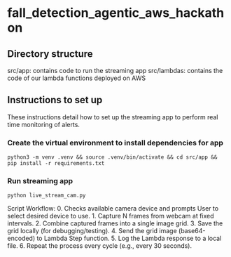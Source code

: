 # fall_detection_agentic_aws_hackathon

## Directory structure

src/app: contains code to run the streaming app
src/lambdas: contains the code of our lambda functions deployed on AWS

## Instructions to set up

These instructions detail how to set up the streaming app to perform real time monitoring of alerts. 

### Create the virtual environment to install dependencies for app

```python3 -m venv .venv && source .venv/bin/activate && cd src/app && pip install -r requirements.txt```

### Run streaming app
```python live_stream_cam.py```

Script Workflow:
    0. Checks available camera device and prompts User to select desired device to use. 
    1. Capture N frames from webcam at fixed intervals.
    2. Combine captured frames into a single image grid.
    3. Save the grid locally (for debugging/testing).
    4. Send the grid image (base64-encoded) to Lambda Step function.
    5. Log the Lambda response to a local file.
    6. Repeat the process every cycle (e.g., every 30 seconds).

